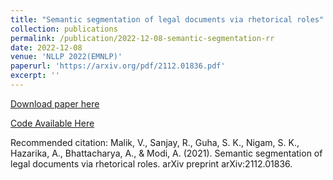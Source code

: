 ```yaml
---
title: "Semantic segmentation of legal documents via rhetorical roles"
collection: publications
permalink: /publication/2022-12-08-semantic-segmentation-rr
date: 2022-12-08
venue: 'NLLP 2022(EMNLP)'
paperurl: 'https://arxiv.org/pdf/2112.01836.pdf'
excerpt: ''
---
```


[Download paper here](https://arxiv.org/pdf/2112.01836.pdf)

[Code Available Here](https://github.com/Exploration-Lab/Rhetorical-Roles)

Recommended citation: Malik, V., Sanjay, R., Guha, S. K., Nigam, S. K., Hazarika, A., Bhattacharya, A., & Modi, A. (2021). Semantic segmentation of legal documents via rhetorical roles. arXiv preprint arXiv:2112.01836.